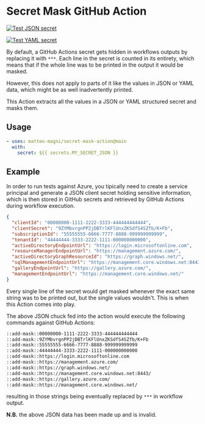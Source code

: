 # Secret Mask GitHub Action

[![Test JSON secret](https://github.com/matteo-magni/secret-mask-action/actions/workflows/test-json.yml/badge.svg)](https://github.com/matteo-magni/secret-mask-action/actions/workflows/test-json.yml)

[![Test YAML secret](https://github.com/matteo-magni/secret-mask-action/actions/workflows/test-yaml.yml/badge.svg)](https://github.com/matteo-magni/secret-mask-action/actions/workflows/test-yaml.yml)

By default, a GitHub Actions secret gets hidden in workflows outputs by replacing it with `***`.
Each line in the secret is counted in its entirety, which means that if the whole line was to be printed in the output
it would be masked.

However, this does not apply to parts of it like the values in JSON or YAML data,
which might be as well inadvertently printed.

This Action extracts all the values in a JSON or YAML structured secret and masks them.

## Usage

```yaml
- uses: matteo-magni/secret-mask-action@main
  with:
    secret: ${{ secrets.MY_SECRET_JSON }}

```

## Example

In order to run tests against Azure, you tipically need to create a service principal and generate
a JSON client secret holding sensitive information, which is then stored in GitHub secrets and retrieved
by GitHub Actions during workflow execution.

```json
{
  "clientId": "00000000-1111-2222-3333-444444444444",
  "clientSecret": "9ZYMbvrgnPP2jDBTrlKFlUnxZKSdfS4SZfb/K+Fb",
  "subscriptionId": "55555555-6666-7777-8888-999999999999",
  "tenantId": "44444444-3333-2222-1111-000000000000",
  "activeDirectoryEndpointUrl": "https://login.microsoftonline.com",
  "resourceManagerEndpointUrl": "https://management.azure.com/",
  "activeDirectoryGraphResourceId": "https://graph.windows.net/",
  "sqlManagementEndpointUrl": "https://management.core.windows.net:8443/",
  "galleryEndpointUrl": "https://gallery.azure.com/",
  "managementEndpointUrl": "https://management.core.windows.net/"
}
```

Every single line of the secret would get masked whenever the exact same string
was to be printed out, but the single values wouldn't.
This is when this Action comes into play.

The above JSON chuck fed into the action would execute the following commands against GitHub Actions:

```sh
::add-mask::00000000-1111-2222-3333-444444444444
::add-mask::9ZYMbvrgnPP2jDBTrlKFlUnxZKSdfS4SZfb/K+Fb
::add-mask::55555555-6666-7777-8888-999999999999
::add-mask::44444444-3333-2222-1111-000000000000
::add-mask::https://login.microsoftonline.com
::add-mask::https://management.azure.com/
::add-mask::https://graph.windows.net/
::add-mask::https://management.core.windows.net:8443/
::add-mask::https://gallery.azure.com/
::add-mask::https://management.core.windows.net/
```

resulting in those strings being eventually replaced by `***` in workflow output.

**N.B.** the above JSON data has been made up and is invalid.
